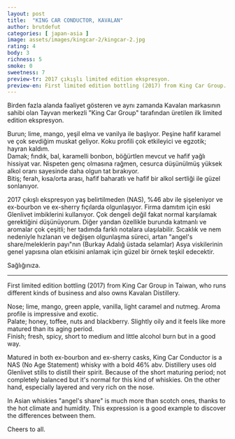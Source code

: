 ```yaml
---
layout: post
title:  "KING CAR CONDUCTOR, KAVALAN"
author: brutdefut
categories: [ japan-asia ]
image: assets/images/kingcar-2/kingcar-2.jpg
rating: 4
body: 3
richness: 5
smoke: 0
sweetness: 7
preview-tr: 2017 çıkışlı limited edition ekspresyon.
preview-en: First limited edition bottling (2017) from King Car Group.
---
```


Birden fazla alanda faaliyet gösteren ve aynı zamanda Kavalan markasının sahibi olan Tayvan merkezli "King Car Group" tarafından üretilen ilk limited edition ekspresyon. 

Burun; lime, mango, yeşil elma ve vanilya ile başlıyor. Peşine hafif karamel ve çok sevdiğim muskat geliyor. Koku profili çok etkileyici ve egzotik; hayran kaldım.  
Damak; fındık, bal, karamelli bonbon, böğürtlen mevcut ve hafif yağlı hissiyat var. Nispeten genç olmasına rağmen, cesurca düşünülmüş yüksek alkol oranı sayesinde daha olgun tat bırakıyor.  
Bitiş; ferah, kısa/orta arası, hafif baharatlı ve hafif bir alkol sertliği ile güzel sonlanıyor. 

2017 çıkışlı ekspresyon yaş belirtilmeden (NAS), %46 abv ile şişeleniyor ve ex-bourbon ve ex-sherry fıçılarda olgunlaşıyor. Firma damıtım için eski Glenlivet imbiklerini kullanıyor.
Çok dengeli değil fakat normal karşılamak gerektiğini düşünüyorum. Diğer yandan özellikle burunda katmanlı ve aromalar çok çeşitli; her tadımda farklı notalara ulaşılabilir. 
Sıcaklık ve nem nedeniyle hızlanan ve değişen olgunlaşma süreci, artan "angel's share/meleklerin payı"nın (Burkay Adalığ üstada selamlar) Asya viskilerinin genel yapısına olan etkisini anlamak için güzel bir örnek teşkil edecektir. 

Sağlığınıza.

------------------------------------------------------------------------------------------

<p id="english"></p>

First limited edition bottling (2017) from King Car Group in Taiwan, who runs different kinds of business and also owns Kavalan Distillery. 

Nose; lime, mango, green apple, vanilla, light caramel and nutmeg. Aroma profile is impressive and exotic.  
Palate; honey, toffee, nuts and blackberry. Slightly oily and it feels like more matured than its aging period.  
Finish; fresh, spicy, short to medium and little alcohol burn but in a good way. 

Matured in both ex-bourbon and ex-sherry casks, King Car Conductor is a NAS (No Age Statement) whisky with a bold 46% abv. Distillery uses old Glenlivet stills to distill their spirit. 
Because of the short maturing period; not completely balanced but it's normal for this kind of whiskies. On the other hand, especially layered and very rich on the nose. 

In Asian whiskies "angel's share" is much more than scotch ones, thanks to the hot climate and humidity. This expression is a good example to discover the differences between them. 

Cheers to all.
